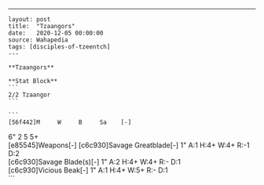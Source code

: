 ---
    layout: post
    title:  "Tzaangors"
    date:   2020-12-05 00:00:00
    source: Wahapedia
    tags: [disciples-of-tzeentch]
    ---
    
    **Tzaangors**
    
    **Stat Block**
    ```
    2/2 Tzaangor
    ```
    
    ```
    [56f442]M     W     B     Sa    [-]
6"    2     5     5+    
[e85545]Weapons[-]
[c6c930]Savage Greatblade[-]
1"     A:1    H:4+   W:4+   R:-1   D:2   
[c6c930]Savage Blade(s)[-]
1"     A:2    H:4+   W:4+   R:-    D:1   
[c6c930]Vicious Beak[-]
1"     A:1    H:4+   W:5+   R:-    D:1   
    ```
    
    
    